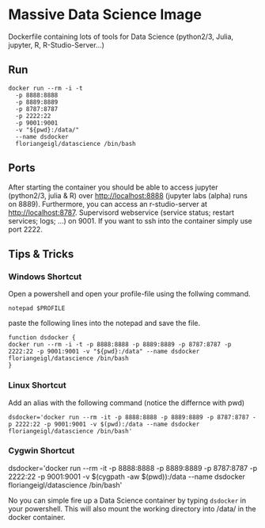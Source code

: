 # Massive Data Science Image
Dockerfile containing lots of tools for Data Science (python2/3, Julia, jupyter, R, R-Studio-Server...)

## Run
```
docker run --rm -i -t 
  -p 8888:8888
  -p 8889:8889 
  -p 8787:8787 
  -p 2222:22
  -p 9001:9001
  -v "${pwd}:/data/" 
  --name dsdocker 
  floriangeigl/datascience /bin/bash
```

## Ports
After starting the container you should be able to access jupyter (python2/3, julia & R) over [http://localhost:8888](http://localhost:8888) (jupyter labs (alpha) runs on 8889). Furthermore, you can access an r-studio-server at [http://localhost:8787](http://localhost:8787). Supervisord webservice (service status; restart services; logs; ...) on 9001. If you want to ssh into the container simply use port 2222.

## Tips & Tricks

### Windows Shortcut
Open a powershell and open your profile-file using the follwing command.
```
notepad $PROFILE
```
paste the following lines into the notepad and save the file.
```
function dsdocker {
docker run --rm -i -t -p 8888:8888 -p 8889:8889 -p 8787:8787 -p 2222:22 -p 9001:9001 -v "${pwd}:/data" --name dsdocker floriangeigl/datascience /bin/bash
}
```
### Linux Shortcut
Add an alias with the following command (notice the differnce with pwd)
```
dsdocker='docker run --rm -it -p 8888:8888 -p 8889:8889 -p 8787:8787 -p 2222:22 -p 9001:9001 -v $(pwd):/data --name dsdocker floriangeigl/datascience /bin/bash'
```
### Cygwin Shortcut
dsdocker='docker run --rm -it -p 8888:8888 -p 8889:8889 -p 8787:8787 -p 2222:22 -p 9001:9001 -v $(cygpath -aw $(pwd)):/data --name dsdocker floriangeigl/datascience /bin/bash'


No you can simple fire up a Data Science container by typing ```dsdocker``` in your powershell. This will also mount the working directory into /data/ in the docker container.
